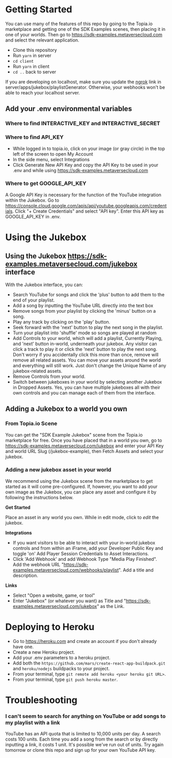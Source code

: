 # Getting Started

You can use many of the features of this repo by going to the Topia.io marketplace and getting one of the SDK Examples scenes, then placing it in one of your worlds. Then go to https://sdk-examples.metaversecloud.com and select the relevant application.

- Clone this repository
- Run `yarn` in server
- `cd client`
- Run `yarn` in client
- `cd ..` back to server

If you are developing on localhost, make sure you update the [ngrok](https://ngrok.com/) link in server/apps/jukebox/playlistGenerator. Otherwise, your webhooks won't be able to reach your localhost server.

## Add your .env environmental variables

### Where to find INTERACTIVE_KEY and INTERACTIVE_SECRET

### Where to find API_KEY

- While logged in to topia.io, click on your image (or gray circle) in the top left of the screen to open My Account
- In the side menu, select Integrations
- Click Generate New API Key and copy the API Key to be used in your .env and while using https://sdk-examples.metaversecloud.com

### Where to get GOOGLE_API_KEY

A Google API Key is necessary for the function of the YouTube integration within the Jukebox. Go to https://console.cloud.google.com/apis/api/youtube.googleapis.com/credentials. Click "+ Create Credentials" and select "API key". Enter this API key as GOOGLE_API_KEY in .env.

# Using the Jukebox

## Using the Jukebox https://sdk-examples.metaversecloud.com/jukebox interface

With the Jukebox interface, you can:

- Search YouTube for songs and click the 'plus' button to add them to the end of your playlist.
- Add a song by inputting the YouTube URL directly into the text box
- Remove songs from your playlist by clicking the 'minus' button on a song.
- Play any track by clicking on the 'play' button.
- Seek forward with the 'next' button to play the next song in the playlist.
- Turn your playlist into 'shuffle' mode so songs are played at random
- Add Controls to your world, which will add a playlist, Currently Playing, and 'next' button in-world, underneath your jukebox. Any visitor can click a track to play it or click the 'next' button to play the next song. Don't worry if you accidentally click this more than once, remove will remove all related assets. You can move your assets around the world and everything will still work. Just don't change the Unique Name of any jukebox-related assets.
- Remove Controls from your world.
- Switch between jukeboxes in your world by selecting another Jukebox in Dropped Assets. Yes, you can have multiple jukeboxes all with their own controls and you can manage each of them from the interface.

## Adding a Jukebox to a world you own

### From Topia.io Scene

You can get the "SDK Example Jukebox" scene from the Topia.io marketplace for free. Once you have placed that in a world you own, go to https://sdk-examples.metaversecloud.com/jukebox and enter your API Key and world URL Slug (/jukebox-example), then Fetch Assets and select your jukebox.

### Adding a new jukebox asset in your world

We recommend using the Jukebox scene from the marketplace to get started as it will come pre-configured. If, however, you want to add your own image as the Jukebox, you can place any asset and configure it by following the instructions below.

**Get Started**

Place an asset in any world you own. While in edit mode, click to _edit_ the jukebox.

**Integrations**

- If you want visitors to be able to interact with your in-world jukebox controls and from within an iFrame, add your Developer Public Key and toggle 'on' Add Player Session Credentials to Asset Interactions.
- Click 'Add Webhook' and add Webhook Type "Media Play Finished". Add the webhook URL "https://sdk-examples.metaversecloud.com/webhooks/playlist". Add a title and description.

**Links**

- Select "Open a website, game, or tool"
- Enter "Jukebox" (or whatever you want) as Title and "https://sdk-examples.metaversecloud.com/jukebox" as the Link.

# Deploying to Heroku

- Go to https://heroku.com and create an account if you don't already have one.
- Create a new Heroku project.
- Add your .env parameters to a heroku project.
- Add both the `https://github.com/mars/create-react-app-buildpack.git` and `heroku/nodejs` buildpacks to your project.
- From your terminal, type `git remote add heroku <your heroku git URL>`.
- From your terminal, type `git push heroku master`.

# Troubleshooting

### I can't seem to search for anything on YouTube or add songs to my playlist with a link

YouTube has an API quota that is limited to 10,000 units per day. A search costs 100 units. Each time you add a song from the search or by directly inputting a link, it costs 1 unit. It's possible we've run out of units. Try again tomorrow or clone this repo and sign up for your own YouTube API key.

